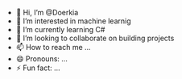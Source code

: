 - 👋 Hi, I’m @Doerkia
- 👀 I’m interested in machine learnig
- 🌱 I’m currently learning C#
- 💞️ I’m looking to collaborate on building projects
- 📫 How to reach me ...
- 😄 Pronouns: ...
- ⚡ Fun fact: ...

<!---
Doerkia/Doerkia is a ✨ special ✨ repository because its `README.md` (this file) appears on your GitHub profile.
You can click the Preview link to take a look at your changes.
--->
